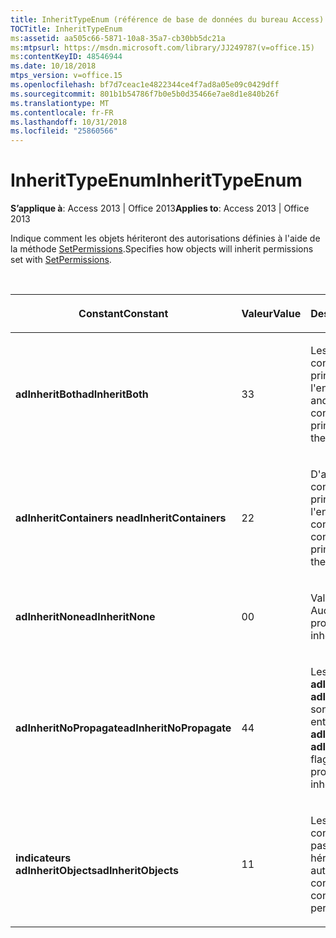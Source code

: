 ```yaml
---
title: InheritTypeEnum (référence de base de données du bureau Access)
TOCTitle: InheritTypeEnum
ms:assetid: aa505c66-5871-10a8-35a7-cb30bb5dc21a
ms:mtpsurl: https://msdn.microsoft.com/library/JJ249787(v=office.15)
ms:contentKeyID: 48546944
ms.date: 10/18/2018
mtps_version: v=office.15
ms.openlocfilehash: bf7d7ceac1e4822344ce4f7ad8a05e09c0429dff
ms.sourcegitcommit: 801b1b54786f7b0e5b0d35466e7ae8d1e840b26f
ms.translationtype: MT
ms.contentlocale: fr-FR
ms.lasthandoff: 10/31/2018
ms.locfileid: "25860566"
---
```

# <a name="inherittypeenum"></a><span data-ttu-id="360aa-102">InheritTypeEnum</span><span class="sxs-lookup"><span data-stu-id="360aa-102">InheritTypeEnum</span></span>

<span data-ttu-id="360aa-103">**S’applique à**: Access 2013 | Office 2013</span><span class="sxs-lookup"><span data-stu-id="360aa-103">**Applies to**: Access 2013 | Office 2013</span></span>

<span data-ttu-id="360aa-104">Indique comment les objets hériteront des autorisations définies à l'aide de la méthode [SetPermissions](setpermissions-method-adox.md).</span><span class="sxs-lookup"><span data-stu-id="360aa-104">Specifies how objects will inherit permissions set with [SetPermissions](setpermissions-method-adox.md).</span></span>

<br/>

<table>
<colgroup>
<col style="width: 33%" />
<col style="width: 33%" />
<col style="width: 33%" />
</colgroup>
<thead>
<tr class="header">
<th><p><span data-ttu-id="360aa-105">Constant</span><span class="sxs-lookup"><span data-stu-id="360aa-105">Constant</span></span></p></th>
<th><p><span data-ttu-id="360aa-106">Valeur</span><span class="sxs-lookup"><span data-stu-id="360aa-106">Value</span></span></p></th>
<th><p><span data-ttu-id="360aa-107">Description</span><span class="sxs-lookup"><span data-stu-id="360aa-107">Description</span></span></p></th>
</tr>
</thead>
<tbody>
<tr class="odd">
<td><p><span data-ttu-id="360aa-108"><strong>adInheritBoth</strong></span><span class="sxs-lookup"><span data-stu-id="360aa-108"><strong>adInheritBoth</strong></span></span></p></td>
<td><p><span data-ttu-id="360aa-109">3</span><span class="sxs-lookup"><span data-stu-id="360aa-109">3</span></span></p></td>
<td><p><span data-ttu-id="360aa-110">Les objets et autres conteneurs de l'objet principal héritent de l'entrée.</span><span class="sxs-lookup"><span data-stu-id="360aa-110">Both objects and other containers contained by the primary object inherit the entry.</span></span></p></td>
</tr>
<tr class="even">
<td><p><span data-ttu-id="360aa-111"><strong>adInheritContainers ne</strong></span><span class="sxs-lookup"><span data-stu-id="360aa-111"><strong>adInheritContainers</strong></span></span></p></td>
<td><p><span data-ttu-id="360aa-112">2</span><span class="sxs-lookup"><span data-stu-id="360aa-112">2</span></span></p></td>
<td><p><span data-ttu-id="360aa-113">D'autres conteneurs contenus dans l'objet principal héritent de l'entrée.</span><span class="sxs-lookup"><span data-stu-id="360aa-113">Other containers that are contained by the primary object inherit the entry.</span></span></p></td>
</tr>
<tr class="odd">
<td><p><span data-ttu-id="360aa-114"><strong>adInheritNone</strong></span><span class="sxs-lookup"><span data-stu-id="360aa-114"><strong>adInheritNone</strong></span></span></p></td>
<td><p><span data-ttu-id="360aa-115">0</span><span class="sxs-lookup"><span data-stu-id="360aa-115">0</span></span></p></td>
<td><p><span data-ttu-id="360aa-p101">Valeur par défaut. Aucun héritage ne se produit.</span><span class="sxs-lookup"><span data-stu-id="360aa-p101">Default. No inheritance occurs.</span></span></p></td>
</tr>
<tr class="even">
<td><p><span data-ttu-id="360aa-118"><strong>adInheritNoPropagate</strong></span><span class="sxs-lookup"><span data-stu-id="360aa-118"><strong>adInheritNoPropagate</strong></span></span></p></td>
<td><p><span data-ttu-id="360aa-119">4</span><span class="sxs-lookup"><span data-stu-id="360aa-119">4</span></span></p></td>
<td><p><span data-ttu-id="360aa-120">Les indicateurs <strong>adInheritObjects</strong> et <strong>adInheritContainers</strong> ne sont pas transmis à une entrée héritée.</span><span class="sxs-lookup"><span data-stu-id="360aa-120">The <strong>adInheritObjects</strong> and <strong>adInheritContainers</strong> flags are not propagated to an inherited entry.</span></span></p></td>
</tr>
<tr class="odd">
<td><p><span data-ttu-id="360aa-121"><strong>indicateurs adInheritObjects</strong></span><span class="sxs-lookup"><span data-stu-id="360aa-121"><strong>adInheritObjects</strong></span></span></p></td>
<td><p><span data-ttu-id="360aa-122">1</span><span class="sxs-lookup"><span data-stu-id="360aa-122">1</span></span></p></td>
<td><p><span data-ttu-id="360aa-123">Les objets du conteneur qui ne sont pas du type conteneur héritent des autorisations.</span><span class="sxs-lookup"><span data-stu-id="360aa-123">Non-container objects in the container inherit the permissions.</span></span></p></td>
</tr>
</tbody>
</table>

